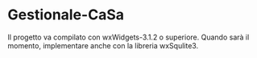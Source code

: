 # Gestionale-CaSa
Il progetto va compilato con wxWidgets-3.1.2 o superiore.
Quando sarà il momento, implementare anche con la libreria wxSqulite3.
